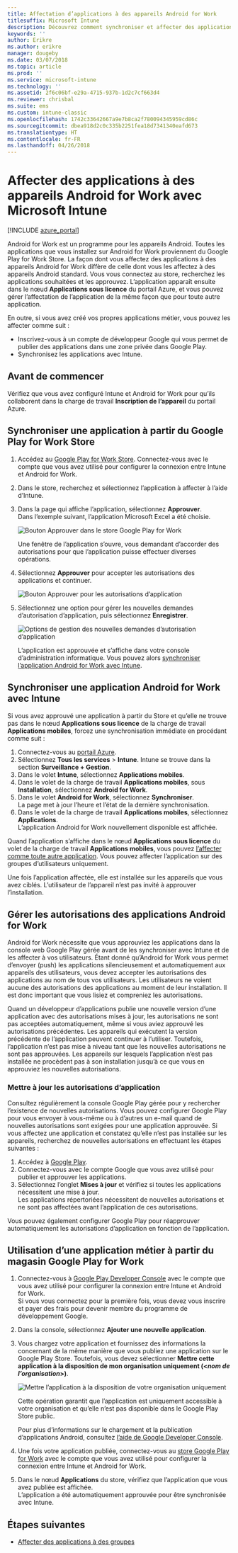 ```yaml
---
title: Affectation d’applications à des appareils Android for Work
titlesuffix: Microsoft Intune
description: Découvrez comment synchroniser et affecter des applications à des appareils Android for Work à partir du store Google Play for Work.
keywords: ''
author: Erikre
ms.author: erikre
manager: dougeby
ms.date: 03/07/2018
ms.topic: article
ms.prod: ''
ms.service: microsoft-intune
ms.technology: ''
ms.assetid: 2f6c06bf-e29a-4715-937b-1d2c7cf663d4
ms.reviewer: chrisbal
ms.suite: ems
ms.custom: intune-classic
ms.openlocfilehash: 1742c33642667a9e7b8ca2f780094345959cd86c
ms.sourcegitcommit: dbea918d2c0c335b2251fea18d7341340eafd673
ms.translationtype: HT
ms.contentlocale: fr-FR
ms.lasthandoff: 04/26/2018
---
```

# <a name="assign-apps-to-android-for-work-devices-with-intune"></a>Affecter des applications à des appareils Android for Work avec Microsoft Intune

[!INCLUDE [azure_portal](./includes/azure_portal.md)]

Android for Work est un programme pour les appareils Android. Toutes les applications que vous installez sur Android for Work proviennent du Google Play for Work Store. La façon dont vous affectez des applications à des appareils Android for Work diffère de celle dont vous les affectez à des appareils Android standard. Vous vous connectez au store, recherchez les applications souhaitées et les approuvez. L’application apparaît ensuite dans le nœud **Applications sous licence** du portail Azure, et vous pouvez gérer l’affectation de l’application de la même façon que pour toute autre application.

En outre, si vous avez créé vos propres applications métier, vous pouvez les affecter comme suit :
- Inscrivez-vous à un compte de développeur Google qui vous permet de publier des applications dans une zone privée dans Google Play.
- Synchronisez les applications avec Intune.

## <a name="before-you-start"></a>Avant de commencer

Vérifiez que vous avez configuré Intune et Android for Work pour qu’ils collaborent dans la charge de travail **Inscription de l’appareil** du portail Azure.

## <a name="synchronize-an-app-from-the-google-play-for-work-store"></a>Synchroniser une application à partir du Google Play for Work Store

1. Accédez au [Google Play for Work Store](https://play.google.com/work). Connectez-vous avec le compte que vous avez utilisé pour configurer la connexion entre Intune et Android for Work.
2. Dans le store, recherchez et sélectionnez l’application à affecter à l’aide d’Intune.
3. Dans la page qui affiche l’application, sélectionnez **Approuver**.  
    Dans l’exemple suivant, l’application Microsoft Excel a été choisie.

    ![Bouton Approuver dans le store Google Play for Work](media/approve.png)
    
   Une fenêtre de l’application s’ouvre, vous demandant d’accorder des autorisations pour que l’application puisse effectuer diverses opérations. 

4. Sélectionnez **Approuver** pour accepter les autorisations des applications et continuer.

    ![Bouton Approuver pour les autorisations d’application](media/approve-app-permissions.png)

5. Sélectionnez une option pour gérer les nouvelles demandes d’autorisation d’application, puis sélectionnez **Enregistrer**.

    ![Options de gestion des nouvelles demandes d’autorisation d’application](media/approve-app-settings.png)

    L’application est approuvée et s’affiche dans votre console d’administration informatique. Vous pouvez alors [synchroniser l’application Android for Work avec Intune](apps-add-android-for-work.md#sync-an-android-for-work-app-with-intune). 

## <a name="sync-an-android-for-work-app-with-intune"></a>Synchroniser une application Android for Work avec Intune

Si vous avez approuvé une application à partir du Store et qu’elle ne trouve pas dans le nœud **Applications sous licence** de la charge de travail **Applications mobiles**, forcez une synchronisation immédiate en procédant comme suit :

1. Connectez-vous au [portail Azure](https://portal.azure.com).
2. Sélectionnez **Tous les services** > **Intune**. Intune se trouve dans la section **Surveillance + Gestion**.
3. Dans le volet **Intune**, sélectionnez **Applications mobiles**.
4. Dans le volet de la charge de travail **Applications mobiles**, sous **Installation**, sélectionnez **Android for Work**.
5. Dans le volet **Android for Work**, sélectionnez **Synchroniser**.  
    La page met à jour l’heure et l’état de la dernière synchronisation.
6. Dans le volet de la charge de travail **Applications mobiles**, sélectionnez **Applications**.  
    L’application Android for Work nouvellement disponible est affichée.

Quand l’application s’affiche dans le nœud **Applications sous licence** du volet de la charge de travail **Applications mobiles**, vous pouvez [l’affecter comme toute autre application](/intune-azure/manage-apps/deploy-apps). Vous pouvez affecter l’application sur des groupes d’utilisateurs uniquement.

Une fois l’application affectée, elle est installée sur les appareils que vous avez ciblés. L’utilisateur de l’appareil n’est pas invité à approuver l’installation.

## <a name="manage-android-for-work-app-permissions"></a>Gérer les autorisations des applications Android for Work
Android for Work nécessite que vous approuviez les applications dans la console web Google Play gérée avant de les synchroniser avec Intune et de les affecter à vos utilisateurs. Étant donné qu’Android for Work vous permet d’envoyer (push) les applications silencieusement et automatiquement aux appareils des utilisateurs, vous devez accepter les autorisations des applications au nom de tous vos utilisateurs. Les utilisateurs ne voient aucune des autorisations des applications au moment de leur installation. Il est donc important que vous lisiez et compreniez les autorisations.

Quand un développeur d’applications publie une nouvelle version d’une application avec des autorisations mises à jour, les autorisations ne sont pas acceptées automatiquement, même si vous aviez approuvé les autorisations précédentes. Les appareils qui exécutent la version précédente de l’application peuvent continuer à l’utiliser. Toutefois, l’application n’est pas mise à niveau tant que les nouvelles autorisations ne sont pas approuvées. Les appareils sur lesquels l’application n’est pas installée ne procèdent pas à son installation jusqu’à ce que vous en approuviez les nouvelles autorisations.

### <a name="update-app-permissions"></a>Mettre à jour les autorisations d’application

Consultez régulièrement la console Google Play gérée pour y rechercher l’existence de nouvelles autorisations. Vous pouvez configurer Google Play pour vous envoyer à vous-même ou à d’autres un e-mail quand de nouvelles autorisations sont exigées pour une application approuvée. Si vous affectez une application et constatez qu’elle n’est pas installée sur les appareils, recherchez de nouvelles autorisations en effectuant les étapes suivantes :

1. Accédez à [Google Play](http://play.google.com/work).
2. Connectez-vous avec le compte Google que vous avez utilisé pour publier et approuver les applications.
3. Sélectionnez l’onglet **Mises à jour** et vérifiez si toutes les applications nécessitent une mise à jour.  
    Les applications répertoriées nécessitent de nouvelles autorisations et ne sont pas affectées avant l’application de ces autorisations.

Vous pouvez également configurer Google Play pour réapprouver automatiquement les autorisations d’application en fonction de l’application. 

## <a name="working-with-a-line-of-business-app-from-the-google-play-for-work-store"></a>Utilisation d’une application métier à partir du magasin Google Play for Work

1. Connectez-vous à [Google Play Developer Console](https://play.google.com/apps/publish) avec le compte que vous avez utilisé pour configurer la connexion entre Intune et Android for Work.  
    Si vous vous connectez pour la première fois, vous devez vous inscrire et payer des frais pour devenir membre du programme de développement Google.
2. Dans la console, sélectionnez **Ajouter une nouvelle application**.
3. Vous chargez votre application et fournissez des informations la concernant de la même manière que vous publiez une application sur le Google Play Store. Toutefois, vous devez sélectionner **Mettre cette application à la disposition de mon organisation uniquement (<*nom de l’organisation*>)**.

    ![Mettre l’application à la disposition de votre organisation uniquement](media/restrict.png)

    Cette opération garantit que l’application est uniquement accessible à votre organisation et qu’elle n’est pas disponible dans le Google Play Store public.

    Pour plus d’informations sur le chargement et la publication d’applications Android, consultez [l’aide de Google Developer Console](https://support.google.com/googleplay/android-developer/answer/113469).
4. Une fois votre application publiée, connectez-vous au [store Google Play for Work](https://play.google.com/work) avec le compte que vous avez utilisé pour configurer la connexion entre Intune et Android for Work.
5. Dans le nœud **Applications** du store, vérifiez que l’application que vous avez publiée est affichée.  
    L’application a été automatiquement approuvée pour être synchronisée avec Intune.

## <a name="next-steps"></a>Étapes suivantes

- [Affecter des applications à des groupes](apps-deploy.md) 

